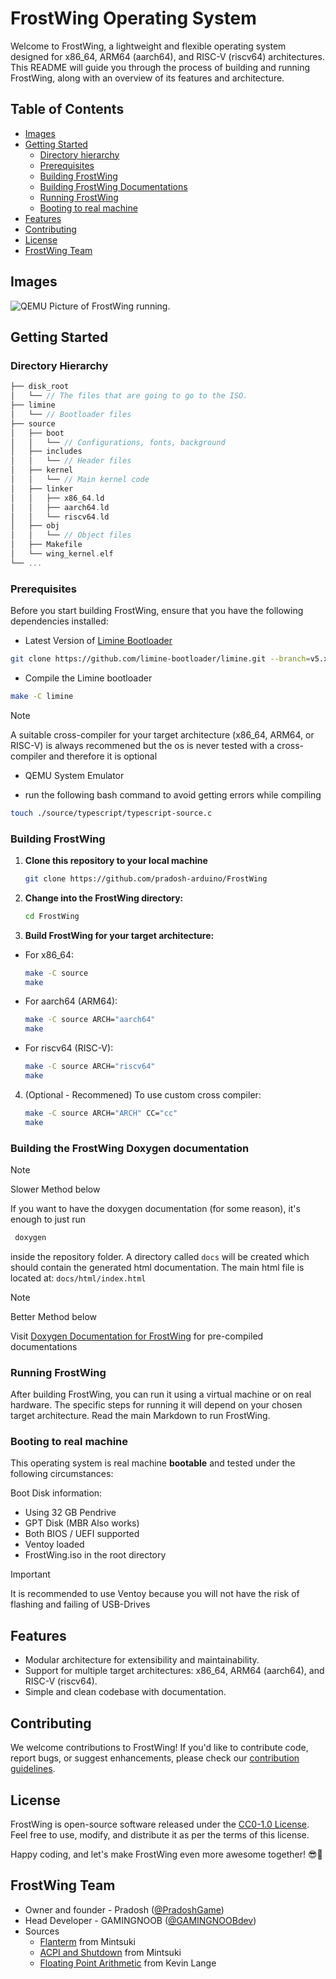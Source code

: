 # FrostWing Operating System

Welcome to FrostWing, a lightweight and flexible operating system designed for x86_64, ARM64 (aarch64), and RISC-V (riscv64) architectures. This README will guide you through the process of building and running FrostWing, along with an overview of its features and architecture.

## Table of Contents

- [Images](#images)
- [Getting Started](#getting-started)
  - [Directory hierarchy](#directory-hierarchy)
  - [Prerequisites](#prerequisites)
  - [Building FrostWing](#building-FrostWing)
  - [Building FrostWing Documentations](#building-the-frostwing-doxygen-documentation)
  - [Running FrostWing](#running-FrostWing)
  - [Booting to real machine](#Booting-to-real-machine)
- [Features](#features)
- [Contributing](#contributing)
- [License](#license)
- [FrostWing Team](#frostwing-team)

## Images
![QEMU Picture of FrostWing running.](https://imgur.com/RvkkBS5.png)

## Getting Started

### Directory Hierarchy
```c
├── disk_root
│   └── // The files that are going to go to the ISO.
├── limine
│   └── // Bootloader files
├── source
│   ├── boot
│   │   └── // Configurations, fonts, background
│   ├── includes
│   │   └── // Header files
│   ├── kernel
│   │   └── // Main kernel code
│   ├── linker
│   │   ├── x86_64.ld
│   │   ├── aarch64.ld
│   │   └── riscv64.ld
│   ├── obj
│   │   └── // Object files
│   ├── Makefile
│   └── wing_kernel.elf
└── ...
```
### Prerequisites

Before you start building FrostWing, ensure that you have the following dependencies installed:

- Latest Version of [Limine Bootloader](https://github.com/limine-bootloader/limine)
```bash
git clone https://github.com/limine-bootloader/limine.git --branch=v5.x-branch-binary --depth=1
```
- Compile the Limine bootloader
```bash
make -C limine
```
> [!NOTE]
> A suitable cross-compiler for your target architecture (x86_64, ARM64, or RISC-V) is always recommened but the os is never tested with a cross-compiler and therefore it is optional

- QEMU System Emulator

- run the following bash command to avoid getting errors while compiling
```bash
touch ./source/typescript/typescript-source.c
```

### Building FrostWing

1. **Clone this repository to your local machine**
    ```bash
    git clone https://github.com/pradosh-arduino/FrostWing
    ```
2. **Change into the FrostWing directory:**
    ```bash
    cd FrostWing
    ```
3. **Build FrostWing for your target architecture:**
- For x86_64:
    ```bash
    make -C source
    make
    ```
- For aarch64 (ARM64):
    ```bash
    make -C source ARCH="aarch64"
    make
    ```
- For riscv64 (RISC-V):
    ```bash
    make -C source ARCH="riscv64"
    make
    ```
4. (Optional - Recommened) To use custom cross compiler:
    ```bash
    make -C source ARCH="ARCH" CC="cc"
    make
    ```

### Building the FrostWing Doxygen documentation
> [!NOTE]
> Slower Method below

If you want to have the doxygen documentation (for some reason), it's enough to just run
```bash
 doxygen
```
inside the repository folder. A directory called `docs` will be created which should contain the generated html documentation.
The main html file is located at: `docs/html/index.html`

> [!NOTE]
> Better Method below

Visit [Doxygen Documentation for FrostWing](https://frost-wing.github.io/doxygen-docs/) for pre-compiled documentations

### Running FrostWing

After building FrostWing, you can run it using a virtual machine or on real hardware. The specific steps for running it will depend on your chosen target architecture. Read the main Markdown to run FrostWing.

### Booting to real machine
This operating system is real machine **bootable** and tested under the following circumstances:

Boot Disk information:
- Using 32 GB Pendrive
- GPT Disk (MBR Also works)
- Both BIOS / UEFI supported
- Ventoy loaded
- FrostWing.iso in the root directory

> [!IMPORTANT]
> It is recommended to use Ventoy because you will not have the risk of flashing and failing of USB-Drives
## Features

- Modular architecture for extensibility and maintainability.
- Support for multiple target architectures: x86_64, ARM64 (aarch64), and RISC-V (riscv64).
- Simple and clean codebase with documentation.

## Contributing

We welcome contributions to FrostWing! If you'd like to contribute code, report bugs, or suggest enhancements, please check our [contribution guidelines](https://github.com/Frost-Wing/osdev/blob/main/CONTRIBUTING.md).

## License

FrostWing is open-source software released under the [CC0-1.0 License](https://github.com/Frost-Wing/osdev/blob/main/LICENSE). Feel free to use, modify, and distribute it as per the terms of this license.

Happy coding, and let's make FrostWing even more awesome together! 😎🚀

## FrostWing Team
- Owner and founder - Pradosh ([@PradoshGame](https://twitter.com/@PradoshGame))
- Head Developer - GAMINGNOOB ([@GAMINGNOOBdev](https://github.com/GAMINGNOOBdev))
- Sources
    - [Flanterm](https://github.com/mintsuki/flanterm/tree/trunk) from Mintsuki
    - [ACPI and Shutdown](https://github.com/mintsuki/acpi-shutdown-hack) from Mintsuki
    - [Floating Point Arithmetic](https://github.com/stevej/osdev/blob/master/kernel/devices/fpu.c) from Kevin Lange